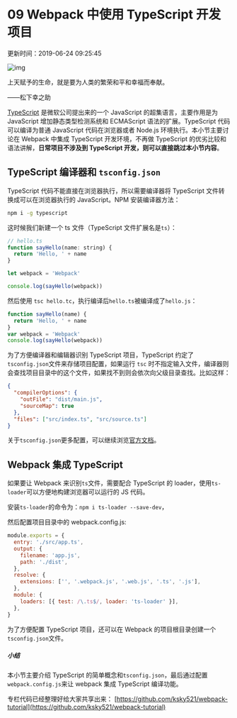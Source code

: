 # 09 Webpack 中使用 TypeScript 开发项目

更新时间：2019-06-24 09:25:45

![img](https://img4.mukewang.com/5cd9634e0001c59e06400359.jpg)

上天赋予的生命，就是要为人类的繁荣和平和幸福而奉献。

——松下幸之助

[TypeScript](https://www.typescriptlang.org/) 是微软公司提出来的一个 JavaScript 的超集语言，主要作用是为 JavaScript 增加静态类型检测系统和 ECMAScript 语法的扩展。TypeScript 代码可以编译为普通 JavaScript 代码在浏览器或者 Node.js 环境执行。本小节主要讨论在 Webpack 中集成 TypeScript 开发环境，不再做 TypeScript 的优劣比较和语法讲解，**日常项目不涉及到 TypeScript 开发，则可以直接跳过本小节内容**。

## TypeScript 编译器和 `tsconfig.json`

TypeScript 代码不能直接在浏览器执行，所以需要编译器将 TypeScript 文件转换成可以在浏览器执行的 JavaScript。NPM 安装编译器方法：

```bash
npm i -g typescript
```

这时候我们新建一个 ts 文件（TypeScript 文件扩展名是`ts`）：

```js
// hello.ts
function sayHello(name: string) {
  return 'Hello, ' + name
}

let webpack = 'Webpack'

console.log(sayHello(webpack))
```

然后使用 `tsc hello.tc`，执行编译后`hello.ts`被编译成了`hello.js`：

```js
function sayHello(name) {
  return 'Hello, ' + name
}
var webpack = 'Webpack'
console.log(sayHello(webpack))
```

为了方便编译器和编辑器识别 TypeScript 项目，TypeScript 约定了`tsconfig.json`文件来存储项目配置，如果运行 `tsc` 时不指定输入文件，编译器则会查找项目目录中的这个文件，如果找不到则会依次向父级目录查找。比如这样：

```json
{
  "compilerOptions": {
    "outFile": "dist/main.js",
    "sourceMap": true
  },
  "files": ["src/index.ts", "src/source.ts"]
}
```

关于`tsconfig.json`更多配置，可以继续浏览[官方文档](https://www.typescriptlang.org/docs/handbook/tsconfig-json.html)。

## Webpack 集成 TypeScript

如果要让 Webpack 来识别`ts`文件，需要配合 TypeScript 的 loader，使用`ts-loader`可以方便地构建浏览器可以运行的 JS 代码。

安装`ts-loader`的命令为：`npm i ts-loader --save-dev`，

然后配置项目目录中的 webpack.config.js:

```js
module.exports = {
  entry: './src/app.ts',
  output: {
    filename: 'app.js',
    path: './dist',
  },
  resolve: {
    extensions: ['', '.webpack.js', '.web.js', '.ts', '.js'],
  },
  module: {
    loaders: [{ test: /\.ts$/, loader: 'ts-loader' }],
  },
}
```

为了方便配置 TypeScript 项目，还可以在 Webpack 的项目根目录创建一个`tsconfig.json`文件。

##### 小结

本小节主要介绍 TypeScript 的简单概念和`tsconfig.json`，最后通过配置`webpack.config.js`来让 webpack 集成 TypeScript 编译功能。

专栏代码已经整理好给大家共享出来：
[https://github.com/ksky521/webpack-tutorial](https://github.com/ksky521/webpack-tutorial)
